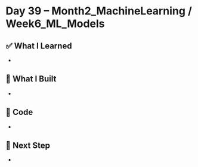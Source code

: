 # Day 39 – Month2_MachineLearning / Week6_ML_Models

## ✅ What I Learned
- 

## 🔨 What I Built
- 

## 📂 Code
- 

## 🎯 Next Step
- 

